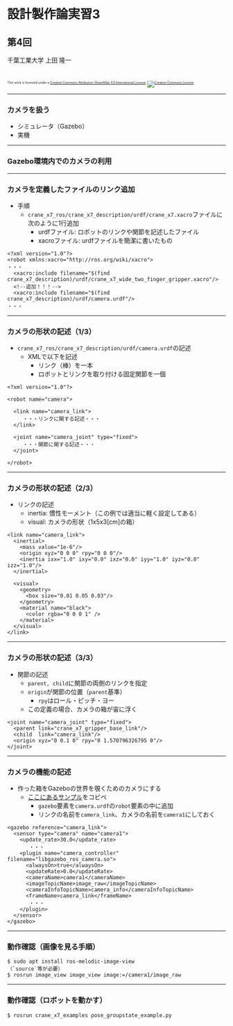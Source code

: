 # 設計製作論実習3

## 第4回

千葉工業大学 上田 隆一

<br />

<p style="font-size:50%">
This work is licensed under a <a rel="license" href="http://creativecommons.org/licenses/by-sa/4.0/">Creative Commons Attribution-ShareAlike 4.0 International License</a>.
<a rel="license" href="http://creativecommons.org/licenses/by-sa/4.0/">
<img alt="Creative Commons License" style="border-width:0" src="https://i.creativecommons.org/l/by-sa/4.0/88x31.png" /></a>
</p>

---

### カメラを扱う

* シミュレータ（Gazebo）
* 実機

---

### Gazebo環境内でのカメラの利用

---

### カメラを定義したファイルのリンク追加

* 手順
    * `crane_x7_ros/crane_x7_description/urdf/crane_x7.xacro`ファイルに次のように1行追加
        * urdfファイル: ロボットのリンクや関節を記述したファイル 
        * xacroファイル: urdfファイルを簡潔に書いたもの

```
<?xml version="1.0"?>
<robot xmlns:xacro="http://ros.org/wiki/xacro">
・・・
  <xacro:include filename="$(find crane_x7_description)/urdf/crane_x7_wide_two_finger_gripper.xacro"/>
  <!--追加！！！-->
  <xacro:include filename="$(find crane_x7_description)/urdf/camera.urdf"/>
・・・
```

---

### カメラの形状の記述（1/3）

* `crane_x7_ros/crane_x7_description/urdf/camera.urdf`の記述
    * XMLで以下を記述
        * リンク（棒）を一本
        * ロボットとリンクを取り付ける固定関節を一個

```
<?xml version="1.0"?>

<robot name="camera">

  <link name="camera_link">
     ・・・リンクに関する記述・・・
  </link>

  <joint name="camera_joint" type="fixed">
     ・・・関節に関する記述・・・
  </joint>

</robot>
```

---

### カメラの形状の記述（2/3）

* リンクの記述
    * inertia: 慣性モーメント（この例では適当に軽く設定してある）
    * visual: カメラの形状（1x5x3[cm]の箱）

```
<link name="camera_link">
  <inertial>
    <mass value="1e-6"/>
    <origin xyz="0 0 0" rpy="0 0 0"/>
    <inertia ixx="1.0" ixy="0.0" ixz="0.0" iyy="1.0" iyz="0.0" izz="1.0"/>
  </inertial>

  <visual>
    <geometry>
      <box size="0.01 0.05 0.03"/>
    </geometry>
    <material name="black">
      <color rgba="0 0 0 1" />
    </material>
  </visual>
</link>
```

---

### カメラの形状の記述（3/3）

* 関節の記述
    * `parent, child`に関節の両側のリンクを指定
    * `origin`が関節の位置（`parent`基準）
        * `rpy`はロール・ピッチ・ヨー
    * この定義の場合、カメラの箱が宙に浮く

```
<joint name="camera_joint" type="fixed">
  <parent link="crane_x7_gripper_base_link"/>
  <child  link="camera_link"/>
  <origin xyz="0 0.1 0" rpy="0 1.570796326795 0"/>
</joint>
```

---

### カメラの機能の記述

* 作った箱をGazeboの世界を覗くためのカメラにする
    * [ここにあるサンプル](http://gazebosim.org/tutorials?tut=ros_gzplugins#Camera)をコピペ
        * `gazebo`要素を`camera.urdf`の`robot`要素の中に追加
        * リンクの名前を`camera_link`、カメラの名前を`camera1`にしておく

```
<gazebo reference="camera_link">
  <sensor type="camera" name="camera1">
    <update_rate>30.0</update_rate>
       ・・・
    <plugin name="camera_controller" filename="libgazebo_ros_camera.so">
      <alwaysOn>true</alwaysOn>
      <updateRate>0.0</updateRate>
      <cameraName>camera1</cameraName>
      <imageTopicName>image_raw</imageTopicName>
      <cameraInfoTopicName>camera_info</cameraInfoTopicName>
      <frameName>camera_link</frameName>
       ・・・
    </plugin>
  </sensor>
</gazebo>
```

---

### 動作確認（画像を見る手順）

```
$ sudo apt install ros-melodic-image-view
（`source`等が必要）
$ rosrun image_view image_view image:=/camera1/image_raw
```


---

### 動作確認（ロボットを動かす）

```
$ rosrun crane_x7_examples pose_groupstate_example.py 
```

